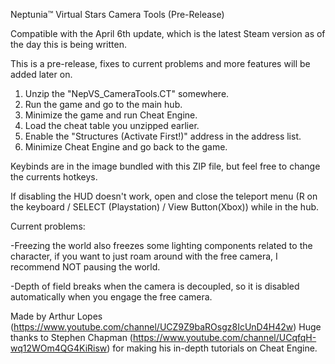 Neptunia™ Virtual Stars Camera Tools (Pre-Release)

Compatible with the April 6th update, which is the latest Steam version as of the day this is being written.

This is a pre-release, fixes to current problems and more features will be added later on.

1. Unzip the "NepVS_CameraTools.CT" somewhere.
2. Run the game and go to the main hub.
3. Minimize the game and run Cheat Engine.
4. Load the cheat table you unzipped earlier.
5. Enable the "Structures (Activate First!)" address in the address list.
6. Minimize Cheat Engine and go back to the game.

Keybinds are in the image bundled with this ZIP file, but feel free to change the currents hotkeys.

If disabling the HUD doesn't work, open and close the teleport menu (R on the keyboard / SELECT (Playstation) / View Button(Xbox)) while in the hub.

Current problems:

-Freezing the world also freezes some lighting components related to the character, if you want to just roam around with the free camera, I recommend NOT pausing the world.

-Depth of field breaks when the camera is decoupled, so it is disabled automatically when you engage the free camera.

Made by Arthur Lopes (https://www.youtube.com/channel/UCZ9Z9baROsgz8IcUnD4H42w)
Huge thanks to Stephen Chapman (https://www.youtube.com/channel/UCqfqH-wq12WOm4QG4KiRisw) for making his in-depth tutorials on Cheat Engine.
